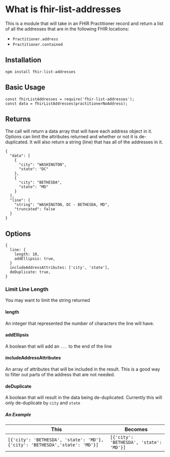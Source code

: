 # What is fhir-list-addresses

This is a module that will take in an FHIR Practitioner record and return a list of all the addresses that are in the following FHIR locations:

- `Practitioner.address`
- `Practitioner.contained`


## Installation
```
npm install fhir-list-addresses
```

## Basic Usage

```
const fhirListAddresses = require('fhir-list-addresses');
const data = fhirListAddresses(practitionerNoAddress);
```

## Returns

The call will return a data array that will have each address object in it.  Options can limit the attributes returned and whether or not it is de-duplicated. It will also return a string (line) that has all of the addresses in it.

```
{
  "data": [
    {
      "city": "WASHINGTON",
      "state": "DC"
    },
    {
      "city": "BETHESDA",
      "state": "MD"
    }
  ],
  "line": {
    "string": "WASHINGTON, DC - BETHESDA, MD",
    "truncated": false
  }
}
```

## Options

```
{
  line: {
    length: 10,
    addEllipsis: true,
  }
  includeAddressAttributes: ['city', 'state'],
  deDuplicate: true,
}
```
### Limit Line Length
You may want to limit the string returned

#### length
An integer that represented the number of characters the line will have.

#### addEllipsis
A boolean that will add an `...` to the end of the line

#### includeAddressAttributes
An array of attributes that will be included in the result.  This is a good way to filter out parts of the address that are not needed.

#### deDuplicate
A boolean that will result in the data being de-duplicated. Currently this will only de-duplicate by `city` and `state`

##### An Example

| This                                                                          | Becomes                                    |
|-------------------------------------------------------------------------------|--------------------------------------------|
| ```[{'city': 'BETHESDA', 'state': 'MD'},{'city': 'BETHESDA','state': 'MD'}]```| ```[{'city': 'BETHESDA', 'state': 'MD'}]```|
